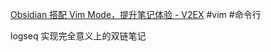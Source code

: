 [Obsidian 搭配 Vim Mode，提升笔记体验 - V2EX](https://www.v2ex.com/t/911769#reply2) #vim #命令行

logseq 实现完全意义上的双链笔记


